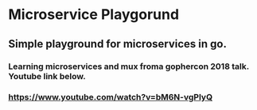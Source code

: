 # Microservice Playgorund
## Simple playground for microservices in go.

### Learning microservices and mux froma  gophercon 2018 talk. Youtube link below.
### https://www.youtube.com/watch?v=bM6N-vgPlyQ
